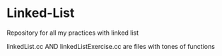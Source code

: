 # Linked-List
Repository for all my practices with linked list

linkedList.cc AND linkedListExercise.cc are files with tones of functions

